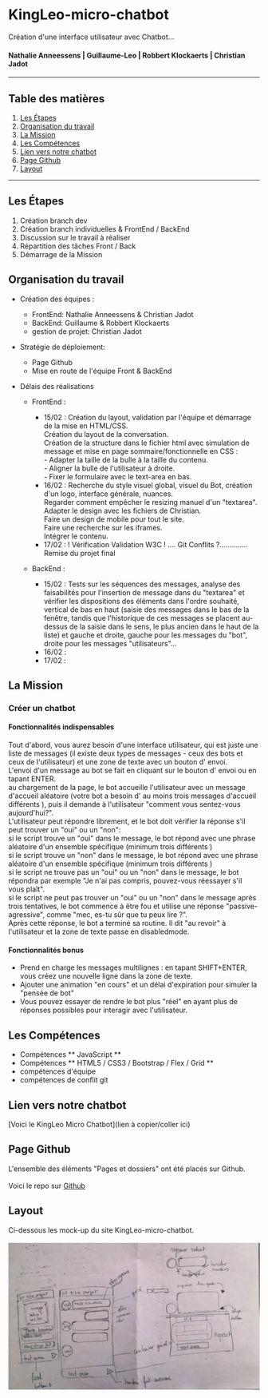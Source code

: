 # KingLeo-micro-chatbot
Création d'une interface utilisateur avec Chatbot...<br>
#### Nathalie Anneessens | Guillaume-Leo | Robbert Klockaerts | Christian Jadot

***

## Table des matières
1. [Les Étapes](#Les-Etapes)
2. [Organisation du travail](#Organisation-du-travail)
3. [La Mission](#La-Mission)
4. [Les Compétences](#Les-Compétences)
5. [Lien vers notre chatbot](#Lien-vers-notre-chatbot)
6. [Page Github](#Page-Github)
7. [Layout](#Layout)

***

<a name="Les-Etapes"></a>
## Les Étapes
1. Création branch dev
2. Création branch individuelles & FrontEnd / BackEnd
3. Discussion sur le travail à réaliser
4. Répartition des tâches Front / Back
5. Démarrage de la Mission

<a name="Organisation-du-travail"></a>
## Organisation du travail
- Création des équipes :
  - FrontEnd: Nathalie Anneessens & Christian Jadot
  - BackEnd: Guillaume & Robbert Klockaerts
  - gestion de projet: Christian Jadot

- Stratégie de déploiement:
  - Page Github
  - Mise en route de l'équipe Front & BackEnd

- Délais des réalisations
  - FrontEnd :
    - 15/02 : Création du layout, validation par l'équipe et démarrage de la mise en HTML/CSS.<br>
              Création du layout de la conversation.<br>
              Création de la structure dans le fichier html avec simulation de message et mise en page sommaire/fonctionnelle en CSS :<br>
              - Adapter la taille de la bulle à la taille du contenu.<br>
              - Aligner la bulle de l'utilisateur à droite.<br>
              - Fixer le formulaire avec le text-area en bas.<br>
    - 16/02 : Recherche du style visuel global, visuel du Bot, création d'un logo, interface générale, nuances.<br>
              Regarder comment empêcher le resizing manuel d'un "textarea".<br>
              Adapter le design avec les fichiers de Christian.<br>
              Faire un design de mobile pour tout le site.<br>
              Faire une recherche sur les iframes.<br>
              Intégrer le contenu.<br>
    - 17/02 : ! Vérification Validation W3C ! .... Git Conflits ?.............. Remise du projet final<br>

  - BackEnd :
    - 15/02 : Tests sur les séquences des messages, analyse des faisabilités pour l'insertion de message dans du "textarea" et vérifier les dispositions des éléments dans l'ordre souhaité, vertical de bas en haut (saisie des messages dans le bas de la fenêtre, tandis que l'historique de ces messages se placent au-dessus de la saisie dans le sens, le plus ancien dans le haut de la liste) et gauche et droite, gauche pour les messages du "bot", droite pour les messages "utilisateurs"...
    - 16/02 : 
    - 17/02 : 

<a name="La-Mission"></a>
## La Mission
### Créer un chatbot
#### Fonctionnalités indispensables
Tout d'abord, vous aurez besoin d'une interface utilisateur, qui est juste une liste de messages (il existe deux types de messages - ceux des bots et ceux de l'utilisateur) et une zone de texte avec un bouton d' envoi.<br>
L'envoi d'un message au bot se fait en cliquant sur le bouton d' envoi ou en tapant ENTER.<br>
au chargement de la page, le bot accueille l'utilisateur avec un message d'accueil aléatoire (votre bot a besoin d' au moins trois messages d'accueil différents ), puis il demande à l'utilisateur "comment vous sentez-vous aujourd'hui?".<br>
L'utilisateur peut répondre librement, et le bot doit vérifier la réponse s'il peut trouver un "oui" ou un "non":<br>
si le script trouve un "oui" dans le message, le bot répond avec une phrase aléatoire d'un ensemble spécifique (minimum trois différents )<br>
si le script trouve un "non" dans le message, le bot répond avec une phrase aléatoire d'un ensemble spécifique (minimum trois différents )<br>
si le script ne trouve pas un "oui" ou un "non" dans le message, le bot répondra par exemple "Je n'ai pas compris, pouvez-vous réessayer s'il vous plaît".<br>
si le script ne peut pas trouver un "oui" ou un "non" dans le message après trois tentatives, le bot commence à être fou et utilise une réponse "passive-agressive", comme "mec, es-tu sûr que tu peux lire ?".<br>
Après cette réponse, le bot a terminé sa routine. Il dit "au revoir" à l'utilisateur et la zone de texte passe en disabledmode.
#### Fonctionnalités bonus
- Prend en charge les messages multilignes : en tapant SHIFT+ENTER, vous créez une nouvelle ligne dans la zone de texte.
- Ajouter une animation "en cours" et un délai d'expiration pour simuler la "pensée de bot"
- Vous pouvez essayer de rendre le bot plus "réel" en ayant plus de réponses possibles pour interagir avec l'utilisateur.

<a name="Les-Compétences"></a>
## Les Compétences
- Compétences ** JavaScript **
- Compétences ** HTML5 / CSS3 / Bootstrap / Flex / Grid ** 
- compétences d'équipe
- compétences de conflit git

<a name="Lien-vers-notre-chatbot"></a>
## Lien vers notre chatbot
[Voici le KingLeo Micro Chatbot](lien à copier/coller ici)

<a name="Page-Github"></a>
## Page Github
L'ensemble des éléments "Pages et dossiers" ont été placés sur Github.<br>  
Voici le repo sur [Github](https://github.com/ChristianJadot/KingLeo-micro-chatbot/)<br>

<a name=""></a>
## Layout
Ci-dessous les mock-up du site KingLeo-micro-chatbot.<br>  
![Wireframe 1](layout-brouillon/layout-papier.jpg)<br>